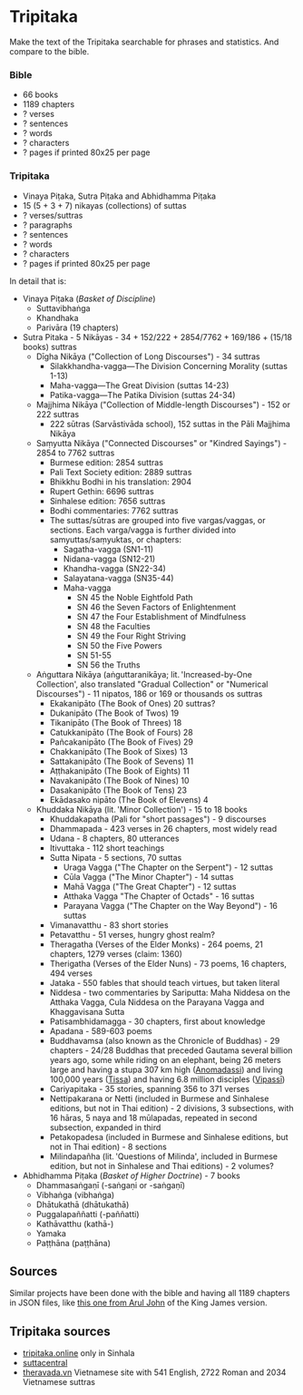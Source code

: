 # Tripitaka

Make the text of the Tripitaka searchable for phrases and statistics. And compare to the bible.

### Bible

- 66 books
- 1189 chapters
- ? verses
- ? sentences
- ? words
- ? characters
- ? pages if printed 80x25 per page

### Tripitaka

- Vinaya Piṭaka, Sutra Piṭaka and Abhidhamma Piṭaka
- 15 (5 + 3 + 7) nikayas (collections) of suttas
- ? verses/suttras
- ? paragraphs
- ? sentences
- ? words
- ? characters
- ? pages if printed 80x25 per page

In detail that is:
- Vinaya Piṭaka (_Basket of Discipline_)
  - Suttavibhaṅga
  - Khandhaka
  - Parivāra (19 chapters)
- Sutra Pitaka - 5 Nikāyas - 34 + 152/222 + 2854/7762 + 169/186 + (15/18 books) suttras
  - Dīgha Nikāya ("Collection of Long Discourses") - 34 suttras
    - Silakkhandha-vagga—The Division Concerning Morality (suttas 1-13)
    - Maha-vagga—The Great Division (suttas 14-23)
    - Patika-vagga—The Patika Division (suttas 24-34)
  - Majjhima Nikāya ("Collection of Middle-length Discourses") - 152 or 222 suttras
    - 222 sūtras (Sarvāstivāda school), 152 suttas in the Pāli Majjhima Nikāya
  - Saṃyutta Nikāya ("Connected Discourses" or "Kindred Sayings") - 2854 to 7762 suttras
    - Burmese edition: 2854 suttras
    - Pali Text Society edition: 2889 suttras
    - Bhikkhu Bodhi in his translation: 2904
    - Rupert Gethin: 6696 suttras
    - Sinhalese edition: 7656 suttras
    - Bodhi commentaries: 7762 suttras
    - The suttas/sūtras are grouped into five vargas/vaggas, or sections. Each varga/vagga is further divided into samyuttas/saṃyuktas, or chapters:
      - Sagatha-vagga (SN1-11)
      - Nidana-vagga (SN12-21)
      - Khandha-vagga (SN22-34)
      - Salayatana-vagga (SN35-44)
      - Maha-vagga
        - SN 45 the Noble Eightfold Path
        - SN 46 the Seven Factors of Enlightenment
        - SN 47 the Four Establishment of Mindfulness
        - SN 48 the Faculties
        - SN 49 the Four Right Striving
        - SN 50 the Five Powers
        - SN 51-55
        - SN 56 the Truths
  - Aṅguttara Nikāya (aṅguttaranikāya; lit. 'Increased-by-One Collection', also translated "Gradual Collection" or "Numerical Discourses") - 11 nipatos, 186 or 169 or thousands os suttras
    - Ekakanipāto (The Book of Ones) 20 suttras?
    - Dukanipāto (The Book of Twos) 19
    - Tikanipāto (The Book of Threes) 18
    - Catukkanipāto (The Book of Fours) 28
    - Pañcakanipāto (The Book of Fives) 29
    - Chakkanipāto (The Book of Sixes) 13
    - Sattakanipāto (The Book of Sevens) 11
    - Aṭṭhakanipāto (The Book of Eights) 11
    - Navakanipāto (The Book of Nines) 10
    - Dasakanipāto (The Book of Tens) 23
    - Ekādasako nipāto (The Book of Elevens) 4
  - Khuddaka Nikāya (lit. 'Minor Collection') - 15 to 18 books
    - Khuddakapatha (Pali for "short passages") - 9 discourses
    - Dhammapada - 423 verses in 26 chapters, most widely read
    - Udana - 8 chapters, 80 utterances
    - Itivuttaka - 112 short teachings
    - Sutta Nipata - 5 sections, 70 suttas
      - Uraga Vagga ("The Chapter on the Serpent") - 12 suttas
      - Cūla Vagga ("The Minor Chapter") - 14 suttas
      - Mahā Vagga ("The Great Chapter") - 12 suttas
      - Atthaka Vagga "The Chapter of Octads" - 16 suttas
      - Parayana Vagga ("The Chapter on the Way Beyond") - 16 suttas
    - Vimanavatthu - 83 short stories
    - Petavatthu - 51 verses, hungry ghost realm?
    - Theragatha (Verses of the Elder Monks) - 264 poems, 21 chapters, 1279 verses (claim: 1360)
    - Therigatha (Verses of the Elder Nuns) - 73 poems, 16 chapters, 494 verses
    - Jataka - 550 fables that should teach virtues, but taken literal
    - Niddesa - two commentaries by Sariputta: Maha Niddesa on the Atthaka Vagga, Cula Niddesa on the Parayana Vagga and Khaggavisana Sutta
    - Patisambhidamagga - 30 chapters, first about knowledge
    - Apadana - 589-603 poems
    - Buddhavamsa (also known as the Chronicle of Buddhas) - 29 chapters - 24/28 Buddhas that preceded Gautama several billion years ago, some while riding on an elephant, being 26 meters large and having a stupa 307 km high ([Anomadassi](https://en.wikipedia.org/wiki/Anomadassi)) and living 100,000 years ([Tissa](https://en.wikipedia.org/wiki/Tissa_Buddha)) and having 6.8 million disciples ([Vipassī](https://en.wikipedia.org/wiki/Vipassī))
    - Cariyapitaka - 35 stories, spanning 356 to 371 verses
    - Nettipakarana or Netti (included in Burmese and Sinhalese editions, but not in Thai edition) - 2 divisions, 3 subsections, with 16 hāras, 5 naya and 18 mūlapadas, repeated in second subsection, expanded in third
    - Petakopadesa (included in Burmese and Sinhalese editions, but not in Thai edition) - 8 sections
    - Milindapañha (lit. 'Questions of Milinda', included in Burmese edition, but not in Sinhalese and Thai editions) - 2 volumes?
- Abhidhamma Piṭaka (_Basket of Higher Doctrine_) - 7 books
  - Dhammasaṅgaṇī (-saṅgaṇi or -saṅgaṇī)
  - Vibhaṅga (vibhaṅga)
  - Dhātukathā (dhātukathā)
  - Puggalapaññatti (-paññatti)
  - Kathāvatthu (kathā-)
  - Yamaka
  - Paṭṭhāna (paṭṭhāna)




## Sources

Similar projects have been done with the bible and having all 1189 chapters in JSON files, like [this one from Arul John](https://github.com/aruljohn/Bible-kjv) of the King James version.

## Tripitaka sources

- [tripitaka.online](https://tripitaka.online/) only in Sinhala
- [suttacentral](https://suttacentral.net/?lang=en) 
- [theravada.vn](https://theravada.vn/tipitaka-english/) Vietnamese site with 541 English, 2722 Roman and 2034 Vietnamese suttras

